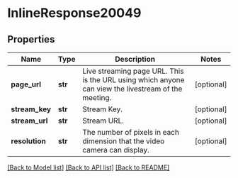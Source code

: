 # InlineResponse20049

## Properties
Name | Type | Description | Notes
------------ | ------------- | ------------- | -------------
**page_url** | **str** | Live streaming page URL. This is the URL using which anyone can view the livestream of the meeting. | [optional] 
**stream_key** | **str** | Stream Key. | [optional] 
**stream_url** | **str** | Stream URL. | [optional] 
**resolution** | **str** | The number of pixels in each dimension that the video camera can display. | [optional] 

[[Back to Model list]](../README.md#documentation-for-models) [[Back to API list]](../README.md#documentation-for-api-endpoints) [[Back to README]](../README.md)

